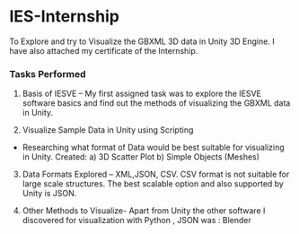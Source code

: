 # IES-Internship
To Explore and try to Visualize the GBXML 3D data in Unity 3D Engine.
I have also attached my certificate of the Internship.

### Tasks Performed

1. Basis of IESVE – My first assigned task was to
  explore the IESVE software basics and find out
  the methods of visualizing the GBXML data in
  Unity.


2. Visualize Sample Data in Unity using Scripting
  - Researching what format of Data would be
  best suitable for visualizing in Unity.
    Created:
    a) 3D Scatter Plot
    b) Simple Objects (Meshes)

3. Data Formats Explored – XML,JSON, CSV.
  CSV format is not suitable for large scale
  structures. The best scalable option and also
  supported by Unity is JSON.

4. Other Methods to Visualize- Apart from Unity the other
  software I discovered for visualization with Python , JSON was :
  Blender

